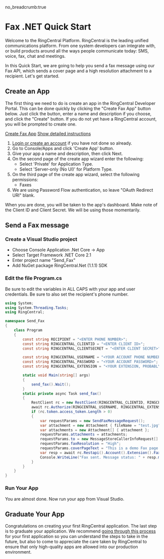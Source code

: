 no_breadcrumb:true

# Fax .NET Quick Start

Welcome to the RingCentral Platform. RingCentral is the leading unified communications platform. From one system developers can integrate with, or build products around all the ways people communicate today: SMS, voice, fax, chat and meetings.

In this Quick Start, we are going to help you send a fax message using our Fax API, which sends a cover page and a high resolution attachment to a recipient. Let's get started.

## Create an App

The first thing we need to do is create an app in the RingCentral Developer Portal. This can be done quickly by clicking the "Create Fax App" button below. Just click the button, enter a name and description if you choose, and click the "Create" button. If you do not yet have a RingCentral account, you will be prompted to create one.

<a target="_new" href="https://developer.ringcentral.com/new-app?name=Fax+Quick+Start+App&desc=A+simple+app+to+demo+sending+a+Fax+on+RingCentral&public=false&type=ServerOther&carriers=7710,7310,3420&permissions=Faxes&redirectUri=" class="btn btn-primary">Create Fax App</a>
<a class="btn-link btn-collapse" data-toggle="collapse" href="#create-app-instructions" role="button" aria-expanded="false" aria-controls="create-app-instructions">Show detailed instructions</a>

<div class="collapse" id="create-app-instructions">
<ol>
<li><a href="https://developer.ringcentral.com/login.html#/">Login or create an account</a> if you have not done so already.</li>
<li>Go to Console/Apps and click 'Create App' button.</li>
<li>Give your app a name and description, then click Next.</li>
<li>On the second page of the create app wizard enter the following:
  <ul>
  <li>Select 'Private' for Application Type.</li>
  <li>Select 'Server-only (No UI)' for Platform Type.</li>
  </ul>
  </li>
<li>On the third page of the create app wizard, select the following permissions:
  <ul>
    <li>Faxes</li>
  </ul>
  </li>
<li>We are using Password Flow authentication, so leave "OAuth Redirect URI" blank.</li>
</ol>
</div>

When you are done, you will be taken to the app's dashboard. Make note of the Client ID and Client Secret. We will be using those momentarily.

## Send a Fax message

### Create a Visual Studio project

* Choose Console Application .Net Core -> App
* Select Target Framework .NET Core 2.1
* Enter project name "Send_Fax"
* Add NuGet package RingCentral.Net (1.1.1) SDK

### Edit the file Program.cs

Be sure to edit the variables in ALL CAPS with your app and user credentials. Be sure to also set the recipient's phone number.

``` c#
using System;
using System.Threading.Tasks;
using RingCentral;

namespace Send_Fax
{
    class Program
    {
        const string RECIPIENT = "<ENTER PHONE NUMBER>";
        const string RINGCENTRAL_CLIENTID = "<ENTER CLIENT ID>";
        const string RINGCENTRAL_CLIENTSECRET = "<ENTER CLIENT SECRET>";

        const string RINGCENTRAL_USERNAME = "<YOUR ACCOUNT PHONE NUMBER>";
        const string RINGCENTRAL_PASSWORD = "<YOUR ACCOUNT PASSWORD>";
        const string RINGCENTRAL_EXTENSION = "<YOUR EXTENSION, PROBABLY ";

        static void Main(string[] args)
        {
            send_fax().Wait();
        }
        static private async Task send_fax()
        {
            RestClient rc = new RestClient(RINGCENTRAL_CLIENTID, RINGCENTRAL_CLIENTSECRET, false);
            await rc.Authorize(RINGCENTRAL_USERNAME, RINGCENTRAL_EXTENSION, RINGCENTRAL_PASSWORD);
            if (rc.token.access_token.Length > 0)
            {
                var requestParams = new SendFaxMessageRequest();
                var attachment = new Attachment { fileName = "test.jpg", contentType = "image/jpeg", bytes = System.IO.File.ReadAllBytes("test.jpg") };
                var attachments = new Attachment[] { attachment };
                requestParams.attachments = attachments;
                requestParams.to = new MessageStoreCallerInfoRequest[] { new MessageStoreCallerInfoRequest { phoneNumber = RECIPIENT } };
                requestParams.faxResolution = "High";
                requestParams.coverPageText = "This is a demo Fax page from C#";
                var resp = await rc.Restapi().Account().Extension().Fax().Post(requestParams);
                Console.WriteLine("Fax sent. Message status: " + resp.messageStatus);
            }
        }
    }
}
```

### Run Your App

You are almost done. Now run your app from Visual Studio.

## Graduate Your App

Congratulations on creating your first RingCentral application. The last step is to graduate your application. We recommend [going through this process](../../../basics/production) for your first application so you can understand the steps to take in the future, but also to come to appreciate the care taken by RingCentral to ensure that only high-quality apps are allowed into our production environment.
